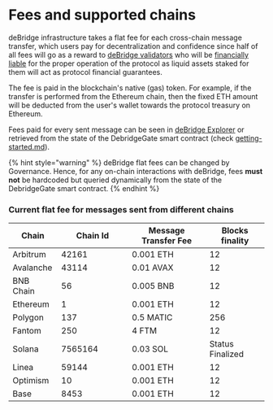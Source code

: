 # Fees and supported chains

deBridge infrastructure takes a flat fee for each cross-chain message transfer, which users pay for decentralization and confidence since half of all fees will go as a reward to [deBridge validators](https://app.debridge.finance/validation-progress) who will be [financially liable](slashing-and-delegated-staking.md) for the proper operation of the protocol as liquid assets staked for them will act as protocol financial guarantees.&#x20;

The fee is paid in the blockchain's native (gas) token. For example, if the transfer is performed from the Ethereum chain, then the fixed ETH amount will be deducted from the user's wallet towards the protocol treasury on Ethereum.&#x20;

Fees paid for every sent message can be seen in [deBridge Explorer](https://app.debridge.finance/explorer) or retrieved from the state of the DebridgeGate smart contract (check [getting-started.md](../build-with-debridge/getting-started.md "mention")).&#x20;

{% hint style="warning" %}
deBridge flat fees can be changed by Governance. Hence, for any on-chain interactions with deBridge, fees **must not** be hardcoded but queried dynamically from the state of the DebridgeGate smart contract.
{% endhint %}

### Current flat fee for messages sent from different chains

<table><thead><tr><th>Chain</th><th width="123.33333333333331">Chain Id</th><th>Message Transfer Fee</th><th>Blocks finality</th></tr></thead><tbody><tr><td>Arbitrum</td><td>42161</td><td>0.001 ETH</td><td>12</td></tr><tr><td>Avalanche</td><td>43114</td><td>0.01 AVAX</td><td>12</td></tr><tr><td>BNB Chain</td><td>56</td><td>0.005 BNB</td><td>12</td></tr><tr><td>Ethereum</td><td>1</td><td>0.001 ETH</td><td>12</td></tr><tr><td>Polygon</td><td>137</td><td>0.5 MATIC</td><td>256</td></tr><tr><td>Fantom</td><td>250</td><td>4 FTM</td><td>12</td></tr><tr><td>Solana</td><td>7565164</td><td>0.03 SOL</td><td>Status Finalized</td></tr><tr><td>Linea</td><td>59144</td><td>0.001 ETH</td><td>12</td></tr><tr><td>Optimism</td><td>10</td><td>0.001 ETH</td><td>12</td></tr><tr><td>Base</td><td>8453</td><td>0.001 ETH</td><td>12</td></tr></tbody></table>
